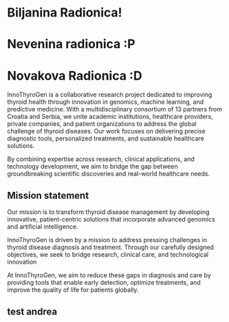 # Biljanina Radionica!
# Nevenina radionica :P
# Novakova Radionica :D

InnoThyroGen is a collaborative research project dedicated to improving thyroid health through innovation in genomics, machine learning, and predictive medicine. With a multidisciplinary consortium of 13 partners from Croatia and Serbia, we unite academic institutions, healthcare providers, private companies, and patient organizations to address the global challenge of thyroid diseases. Our work focuses on delivering precise diagnostic tools, personalized treatments, and sustainable healthcare solutions.

By combining expertise across research, clinical applications, and technology development, we aim to bridge the gap between groundbreaking scientific discoveries and real-world healthcare needs.

## Mission statement 
Our mission is to transform thyroid disease management by developing innovative, patient-centric solutions that incorporate advanced genomics and artificial intelligence. 

InnoThyroGen is driven by a mission to address pressing challenges in thyroid disease diagnosis and treatment. Through our carefully designed objectives, we seek to bridge research, clinical care, and technological innovation

At InnoThyroGen, we aim to reduce these gaps in diagnosis and care by providing tools that enable early detection, optimize treatments, and improve the quality of life for patients globally.

## test andrea